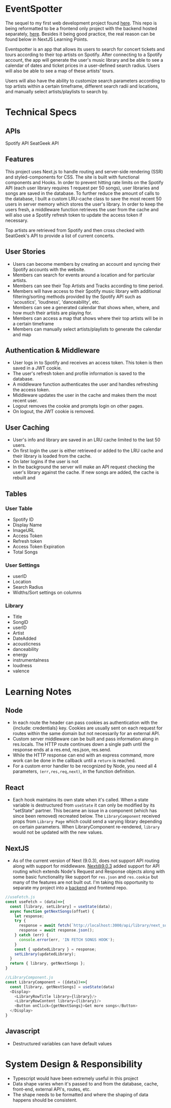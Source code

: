 # EventSpotter

The sequel to my first web development project found [here](https://github.com/brianqian/SpotifyEvents).
This repo is being reformatted to be a frontend only project with the backend hosted separately, [here](https://github.com/brianqian/eventspotter-backend). Besides it being good practice, the real reason can be found below in NextJS Learning Points.

Eventspotter is an app that allows its users to search for concert tickets and tours according to their top artists on Spotify. After connecting to a Spotify account, the app will generate the user's music library and be able to see a calendar of dates and ticket prices in a user-defined search radius. Users will also be able to see a map of these artists' tours.

Users will also have the ability to customize search parameters according to top artists within a certain timeframe, different search radii and locations, and manually select artists/playlists to search by.

# Technical Specs

## APIs

Spotify API
SeatGeek API

## Features

This project uses Next.js to handle routing and server-side rendering (SSR) and styled-components for CSS. The site is built with functional components and Hooks. In order to prevent hitting rate limits on the Spotify API (each user library requires 1 request per 50 songs), user libraries and songs are saved in the database. To further reduce the amount of calls to the database, I built a custom LRU-cache class to save the most recent 50 users in server memory which stores the user's library. In order to keep the users fresh, a middleware function retrieves the user from the cache and will also use a Spotify refresh token to update the access token if necessary.

Top artists are retrieved from Spotify and then cross checked with SeatGeek's API to provide a list of current concerts.

## User Stories

- Users can become members by creating an account and syncing their Spotify accounts with the website.
- Members can search for events around a location and for particular artists.
- Members can see their Top Artists and Tracks according to time period.
- Members will have access to their Spotify music library with additional filtering/sorting methods provided by the Spotify API such as 'acoustics', 'loudness', 'danceability', etc.
- Members can see a generated calendar that shows when, where, and how much their artists are playing for.
- Members can access a map that shows where their top artists will be in a certain timeframe
- Members can manually select artists/playlists to generate the calendar and map

## Authentication & Middleware

- User logs in to Spotify and receives an access token. This token is then saved in a JWT cookie.
- The user's refresh token and profile information is saved to the database.
- A middleware function authenticates the user and handles refreshing the access token.
- Middleware updates the user in the cache and makes them the most recent user.
- Logout removes the cookie and prompts login on other pages.
- On logout, the JWT cookie is removed.

## User Caching

- User's info and library are saved in an LRU cache limited to the last 50 users.
- On first login the user is either retrieved or added to the LRU cache and their library is loaded from the cache.
- On later logins if the user is not
- In the background the server will make an API request checking the user's library against the cache. If new songs are added, the cache is rebuilt and

## Tables

### User Table

- Spotify ID
- Display Name
- ImageURL
- Access Token
- Refresh token
- Access Token Expiration
- Total Songs

### User Settings

- userID
- Location
- Search Radius
- Widths/Sort settings on columns

### Library

- Title
- SongID
- userID
- Artist
- DateAdded
- acousticness
- danceability
- energy
- instrumentalness
- loudness
- valence

# Learning Notes

## Node

- In each route the header can pass cookies as authentication with the {include: credentials} key. Cookies are usually sent on each request for routes within the same domain but not necessarily for an external API.
- Custom server middleware can be built and pass information along in res.locals. The HTTP route continues down a single path until the response ends at a res.end, res.json, res.send.
- While the HTTP response can end with an express command, more work can be done in the callback until a `return` is reached.
- For a custom error handler to be recognized by Node, you need all 4 parameters, `(err,res,req,next)`, in the function definition.

## React

- Each hook maintains its own state when it's called. When a state variable is destructured from `useState` it can only be modified by its "setState" partner. This became an issue in a component (which has since been removed) recreated below. The `LibraryComponent` received props from `Library Page` which could send a varying library depending on certain parameters. When LibraryComponent re-rendered, `library` would not be updated with the new values.

## NextJS

- As of the current version of Next (9.0.3), does not support API routing along with support for middleware. Next@9.0.3 added support for API routing which extends Node's Request and Response objects along with some basic functionality like support for `res.json` and `res.cookie` but many of the features are not built out. I'm taking this opportunity to separate my project into a [backend](https://github.com/brianqian/eventspotter-backend) and frontend repo.

```javascript
//useFetch.js
const useFetch = (data)=>{
  const [library, setLibrary] = useState(data);
  async function getNextSongs(offset) {
    let response;
    try {
      response = await fetch(`http://localhost:3000/api/library/next_songs?offset=${offset}`);
      response = await response.json();
    } catch (err) {
      console.error(err, 'IN FETCH SONGS HOOK');
    }
    const { updatedLibrary } = response;
    setLibrary(updatedLibrary);
  }
  return { library, getNextSongs };
}

//LibraryComponent.js
const LibraryComponent = ({data})=>{
  const [library, getNextSongs] = useState(data)
  <Display>
    <LibraryRowTitle library={library}/>
    <LibraryRowContent library={library}/>
    <Button onClick={getNextSongs}>Get more songs</Button>
  </Display>
}

```

## Javascript

- Destructured variables can have default values

# System Design & Responsibility

- Typescript would have been extremely useful in this project
- Data shape varies when it's passed to and from the database, cache, front-end, external API's, routes, etc.
- The shape needs to be formatted and where the shaping of data happens should be consistent.

